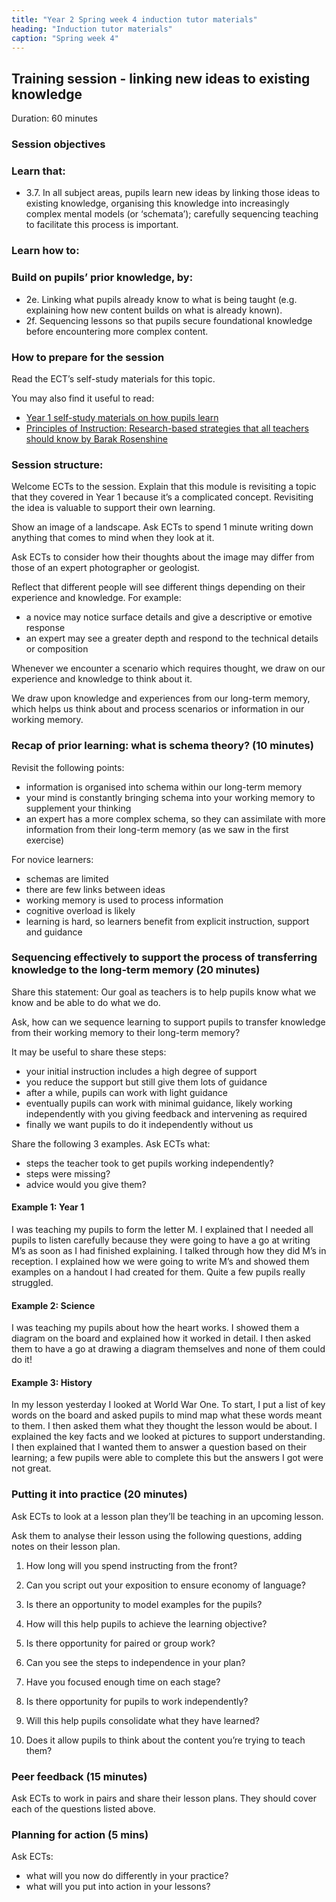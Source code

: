 ```yaml
---
title: "Year 2 Spring week 4 induction tutor materials"
heading: "Induction tutor materials"
caption: "Spring week 4"
---
```


## Training session - linking new ideas to existing knowledge

Duration: 60 minutes

### Session objectives

### Learn that:

- 3.7. In all subject areas, pupils learn new ideas by linking those ideas to existing knowledge, organising this knowledge into increasingly complex mental models (or ‘schemata’); carefully sequencing teaching to facilitate this process is important.

### Learn how to:

### Build on pupils’ prior knowledge, by:

- 2e. Linking what pupils already know to what is being taught (e.g. explaining how new content builds on what is already known).
- 2f. Sequencing lessons so that pupils secure foundational knowledge before encountering more complex content.

### How to prepare for the session

Read the ECT’s self-study materials for this topic.

You may also find it useful to read:

- [Year 1 self-study materials on how pupils learn](https://support-for-early-career-teachers.education.gov.uk/education-development-trust/year-1-how-pupils-learn/) 
- [Principles of Instruction: Research-based strategies that all teachers should know by Barak Rosenshine](https://www.aft.org/sites/default/files/Rosenshine.pdf)

### Session structure:

Welcome ECTs to the session. 
Explain that this module is revisiting a topic that they covered in Year 1 because it’s a complicated concept. Revisiting the idea is valuable to support their own learning.

Show an image of a landscape. Ask ECTs to spend 1 minute writing down anything that comes to mind when they look at it.

Ask ECTs to consider how their thoughts about the image may differ from those of an expert photographer or geologist.

Reflect that different people will see different things depending on their experience and knowledge. For example:

- a novice may notice surface details and give a descriptive or emotive response
- an expert may see a greater depth and respond to the technical details or composition

Whenever we encounter a scenario which requires thought, we draw on our experience and knowledge to think about it.

We draw upon knowledge and experiences from our long-term memory, which helps us think about and process scenarios or information in our working memory.

### Recap of prior learning: what is schema theory? (10 minutes)

Revisit the following points:

- information is organised into schema within our long-term memory
- your mind is constantly bringing schema into your working memory to supplement your thinking
- an expert has a more complex schema, so they can assimilate with more information from their long-term memory (as we saw in the first exercise)

For novice learners:

- schemas are limited
- there are few links between ideas
- working memory is used to process information
- cognitive overload is likely
- learning is hard, so learners benefit from explicit instruction, support and guidance

### Sequencing effectively to support the process of transferring knowledge to the long-term memory (20 minutes)

Share this statement: Our goal as teachers is to help pupils know what we know and be able to do what we do.

Ask, how can we sequence learning to support pupils to transfer knowledge from their working memory to their long-term memory?

It may be useful to share these steps:

- your initial instruction includes a high degree of support
- you reduce the support but still give them lots of guidance
- after a while, pupils can work with light guidance
- eventually pupils can work with minimal guidance, likely working independently with you giving feedback and intervening as required
- finally we want pupils to do it independently without us 

Share the following 3 examples. Ask ECTs what:

- steps the teacher took to get pupils working independently?
- steps were missing? 
- advice would you give them?

#### Example 1: Year 1

I was teaching my pupils to form the letter M. I explained that I needed all pupils to listen carefully because they were going to have a go at writing M’s as soon as I had finished explaining. I talked through how they did M’s in reception. I explained how we were going to write M’s and showed them examples on a handout I had created for them. Quite a few pupils really struggled.

#### Example 2: Science

I was teaching my pupils about how the heart works. I showed them a diagram on the board and explained how it worked in detail. I then asked them to have a go at drawing a diagram themselves and none of them could do it!

#### Example 3: History

In my lesson yesterday I looked at World War One. To start, I put a list of key words on the board and asked pupils to mind map what these words meant to them. I then asked them what they thought the lesson would be about. I explained the key facts and we looked at pictures to support understanding. I then explained that I wanted them to answer a question based on their learning; a few pupils were able to complete this but the answers I got were not great.

### Putting it into practice (20 minutes)

Ask ECTs to look at a lesson plan they’ll be teaching in an upcoming lesson. 

Ask them to analyse their lesson using the following questions, adding notes on their lesson plan.

1. How long will you spend instructing from the front?

2. Can you script out your exposition to ensure economy of language?

3. Is there an opportunity to model examples for the pupils?

4. How will this help pupils to achieve the learning objective?

5. Is there opportunity for paired or group work?

6. Can you see the steps to independence in your plan?

7. Have you focused enough time on each stage?

8. Is there opportunity for pupils to work independently?

9. Will this help pupils consolidate what they have learned?

10. Does it allow pupils to think about the content you’re trying to teach them?

### Peer feedback (15 minutes)

Ask ECTs to work in pairs and share their lesson plans. They should cover each of the questions listed above.

### Planning for action (5 mins)

Ask ECTs:

- what will you now do differently in your practice?
- what will you put into action in your lessons?